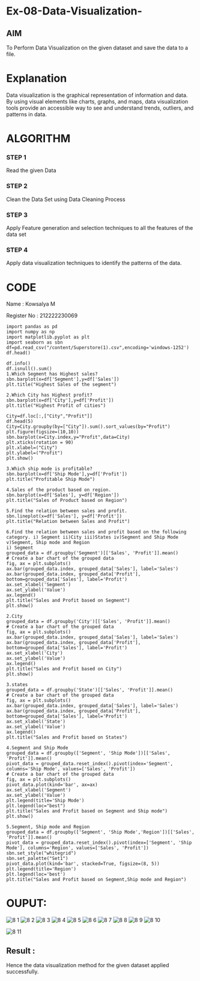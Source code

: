 # Ex-08-Data-Visualization-

## AIM
To Perform Data Visualization on the given dataset and save the data to a file. 

# Explanation
Data visualization is the graphical representation of information and data. By using visual elements like charts, graphs, and maps, data visualization tools provide an accessible way to see and understand trends, outliers, and patterns in data.

# ALGORITHM
### STEP 1
Read the given Data
### STEP 2
Clean the Data Set using Data Cleaning Process
### STEP 3
Apply Feature generation and selection techniques to all the features of the data set
### STEP 4
Apply data visualization techniques to identify the patterns of the data.
# CODE
Name : Kowsalya M

Register No : 212222230069
```
import pandas as pd
import numpy as np
import matplotlib.pyplot as plt
import seaborn as sbn
df=pd.read_csv("/content/Superstore(1).csv",encoding='windows-1252')
df.head()

df.info()
df.isnull().sum()
1.Which Segment has Highest sales?
sbn.barplot(x=df['Segment'],y=df['Sales'])
plt.title("Highest Sales of the segment")

2.Which City has Highest profit?
sbn.barplot(x=df['City'],y=df['Profit'])
plt.title("Highest Profit of cities")

City=df.loc[:,["City","Profit"]]
df.head(5)
City=City.groupby(by=["City"]).sum().sort_values(by="Profit")
plt.figure(figsize=(10,10))
sbn.barplot(x=City.index,y="Profit",data=City)
plt.xticks(rotation = 90)
plt.xlabel=("City")
plt.ylabel=("Profit")
plt.show()

3.Which ship mode is profitable?
sbn.barplot(x=df['Ship Mode'],y=df['Profit'])
plt.title("Profitable Ship Mode")

4.Sales of the product based on region.
sbn.barplot(x=df['Sales'], y=df['Region'])
plt.title("Sales of Product based on Region")

5.Find the relation between sales and profit.
sbn.lineplot(x=df['Sales'], y=df['Profit'])
plt.title("Relation between Sales and Profit")

6.Find the relation between sales and profit based on the following category. i) Segment ii)City iii)States iv)Segment and Ship Mode
v)Segment, Ship mode and Region 
i) Segment
grouped_data = df.groupby('Segment')[['Sales', 'Profit']].mean()
# Create a bar chart of the grouped data
fig, ax = plt.subplots()
ax.bar(grouped_data.index, grouped_data['Sales'], label='Sales')
ax.bar(grouped_data.index, grouped_data['Profit'], bottom=grouped_data['Sales'], label='Profit')
ax.set_xlabel('Segment')
ax.set_ylabel('Value')
ax.legend()
plt.title("Sales and Profit based on Segment")
plt.show()

2.City
grouped_data = df.groupby('City')[['Sales', 'Profit']].mean()
# Create a bar chart of the grouped data
fig, ax = plt.subplots()
ax.bar(grouped_data.index, grouped_data['Sales'], label='Sales')
ax.bar(grouped_data.index, grouped_data['Profit'], bottom=grouped_data['Sales'], label='Profit')
ax.set_xlabel('City')
ax.set_ylabel('Value')
ax.legend()
plt.title("Sales and Profit based on City")
plt.show()

3.states
grouped_data = df.groupby('State')[['Sales', 'Profit']].mean()
# Create a bar chart of the grouped data
fig, ax = plt.subplots()
ax.bar(grouped_data.index, grouped_data['Sales'], label='Sales')
ax.bar(grouped_data.index, grouped_data['Profit'], bottom=grouped_data['Sales'], label='Profit')
ax.set_xlabel('State')
ax.set_ylabel('Value')
ax.legend()
plt.title("Sales and Profit based on States")

4.Segment and Ship Mode
grouped_data = df.groupby(['Segment', 'Ship Mode'])[['Sales', 'Profit']].mean()
pivot_data = grouped_data.reset_index().pivot(index='Segment', columns='Ship Mode', values=['Sales', 'Profit'])
# Create a bar chart of the grouped data
fig, ax = plt.subplots()
pivot_data.plot(kind='bar', ax=ax)
ax.set_xlabel('Segment')
ax.set_ylabel('Value')
plt.legend(title='Ship Mode')
plt.legend(loc="best")
plt.title("Sales and Profit based on Segment and Ship mode")
plt.show()

5.Segment, Ship mode and Region
grouped_data = df.groupby(['Segment', 'Ship Mode','Region'])[['Sales', 'Profit']].mean()
pivot_data = grouped_data.reset_index().pivot(index=['Segment', 'Ship Mode'], columns='Region', values=['Sales', 'Profit'])
sbn.set_style("whitegrid")
sbn.set_palette("Set1")
pivot_data.plot(kind='bar', stacked=True, figsize=(8, 5))
plt.legend(title='Region')
plt.legend(loc='best')
plt.title("Sales and Profit based on Segment,Ship mode and Region")
```
# OUPUT:
![8 1](https://github.com/Kowsalyasathya/Ex-08-Data-Visualization-/assets/118671457/00eeab2e-221d-471c-9685-ffe3c05a29e8)
![8 2](https://github.com/Kowsalyasathya/Ex-08-Data-Visualization-/assets/118671457/58568e41-d02e-496c-abda-aed0ad69fad6)
![8 3](https://github.com/Kowsalyasathya/Ex-08-Data-Visualization-/assets/118671457/655bb8c8-7afa-4f16-9739-36e742fa1dc0)
![8 4](https://github.com/Kowsalyasathya/Ex-08-Data-Visualization-/assets/118671457/c94bed5e-9ace-4916-a007-8482f0c067a4)
![8 5](https://github.com/Kowsalyasathya/Ex-08-Data-Visualization-/assets/118671457/e24a10bd-95e7-46cb-8c3c-a38c4beee5d2)
![8 6](https://github.com/Kowsalyasathya/Ex-08-Data-Visualization-/assets/118671457/5a38689f-8a52-41e9-b5b9-a72a0261cdd5)
![8 7](https://github.com/Kowsalyasathya/Ex-08-Data-Visualization-/assets/118671457/4c32ab60-09ec-497e-87b0-49e5bcba8d49)
![8 8](https://github.com/Kowsalyasathya/Ex-08-Data-Visualization-/assets/118671457/088b1dde-1b23-404d-84a4-1c4b04328c00)
![8 9](https://github.com/Kowsalyasathya/Ex-08-Data-Visualization-/assets/118671457/132418ba-d981-45cc-ae75-e11a6fcac114)
![8 10](https://github.com/Kowsalyasathya/Ex-08-Data-Visualization-/assets/118671457/54594198-9dcc-4a49-a5cb-2e80101cdea8)

![8 11](https://github.com/Kowsalyasathya/Ex-08-Data-Visualization-/assets/118671457/b20b08a3-47c7-4acb-8fa1-8f07e49baff8)

## Result :
Hence the data visualization method for the given dataset applied successfully.
